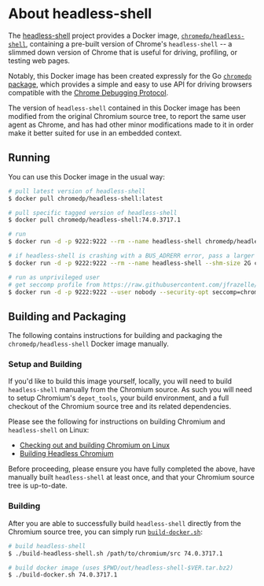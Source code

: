 # About headless-shell

The [headless-shell][headless-shell] project provides a Docker image,
[`chromedp/headless-shell`][docker-headless-shell], containing a pre-built
version of Chrome's `headless-shell` -- a slimmed down version of Chrome that
is useful for driving, profiling, or testing web pages.

Notably, this Docker image has been created expressly for the Go [`chromedp`
package][chromedp], which provides a simple and easy to use API for driving
browsers compatible with the [Chrome Debugging Protocol][devtools-protocol].

The version of `headless-shell` contained in this Docker image has been
modified from the original Chromium source tree, to report the same user agent
as Chrome, and has had other minor modifications made to it in order make it
better suited for use in an embedded context.

## Running

You can use this Docker image in the usual way:

```sh
# pull latest version of headless-shell
$ docker pull chromedp/headless-shell:latest

# pull specific tagged version of headless-shell
$ docker pull chromedp/headless-shell:74.0.3717.1

# run
$ docker run -d -p 9222:9222 --rm --name headless-shell chromedp/headless-shell

# if headless-shell is crashing with a BUS_ADRERR error, pass a larger shm-size:
$ docker run -d -p 9222:9222 --rm --name headless-shell --shm-size 2G chromedp/headless-shell

# run as unprivileged user
# get seccomp profile from https://raw.githubusercontent.com/jfrazelle/dotfiles/master/etc/docker/seccomp/chrome.json
$ docker run -d -p 9222:9222 --user nobody --security-opt seccomp=chrome.json --entrypoint '/headless-shell/headless-shell' chromedp/headless-shell --remote-debugging-address=0.0.0.0 --remote-debugging-port=9222 --disable-gpu --headless
```

## Building and Packaging

The following contains instructions for building and packaging the
`chromedp/headless-shell` Docker image manually.

### Setup and Building

If you'd like to build this image yourself, locally, you will need to build
`headless-shell` manually from the Chromium source. As such you will need to
setup Chromium's `depot_tools`, your build environment, and a full checkout of
the Chromium source tree and its related dependencies.

Please see the following for instructions on building Chromium and
`headless-shell` on Linux:

* [Checking out and building Chromium on Linux][building-linux]
* [Building Headless Chromium][building-headless]

Before proceeding, please ensure you have fully completed the above, have
manually built `headless-shell` at least once, and that your Chromium source
tree is up-to-date.

### Building

After you are able to successfully build `headless-shell` directly from the
Chromium source tree, you can simply run [`build-docker.sh`](build-docker.sh):

```sh
# build headless-shell
$ ./build-headless-shell.sh /path/to/chromium/src 74.0.3717.1

# build docker image (uses $PWD/out/headless-shell-$VER.tar.bz2)
$ ./build-docker.sh 74.0.3717.1
```

[headless-shell]: https://github.com/chromedp/docker-headless-shell
[docker-headless-shell]: https://hub.docker.com/r/chromedp/headless-shell/
[devtools-protocol]: https://chromedevtools.github.io/devtools-protocol/
[chromedp]: https://github.com/chromedp/chromedp
[building-linux]: https://chromium.googlesource.com/chromium/src/+/master/docs/linux_build_instructions.md
[building-headless]: https://chromium.googlesource.com/chromium/src/+/master/headless/README.md
